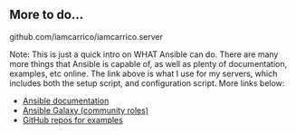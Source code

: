 ## More to do...

github.com/iamcarrico/iamcarrico.server

Note:
This is just a quick intro on WHAT Ansible can do. There are many more things that Ansible is capable of, as well as plenty of documentation, examples, etc online. The link above is what I use for my servers, which includes both the setup script, and configuration script. More links below:

* [Ansible documentation](http://docs.ansible.com/)
* [Ansible Galaxy (community roles)](https://galaxy.ansible.com/)
* [GitHub repos for examples](https://github.com/search?utf8=%E2%9C%93&q=ansible+role)
